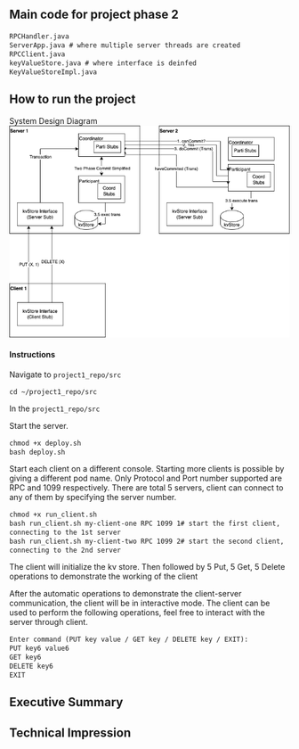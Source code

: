 ## Main code for project phase 2
```
RPCHandler.java
ServerApp.java # where multiple server threads are created
RPCClient.java
keyValueStore.java # where interface is deinfed
KeyValueStoreImpl.java
```

## How to run the project

System Design Diagram
![System Diagram](distributed_kvStore_design-FlowChart.drawio.png)
#### Instructions
Navigate to `project1_repo/src`
```shell
cd ~/project1_repo/src
```

In the `project1_repo/src`

Start the server.
```shell
chmod +x deploy.sh
bash deploy.sh
```

Start each client on a different console. Starting more clients is possible by giving a different pod name. Only Protocol and Port number supported are RPC and 1099 respectively. There are total 5 servers, client can connect to any of them by specifying the server number.
```shell
chmod +x run_client.sh
bash run_client.sh my-client-one RPC 1099 1# start the first client, connecting to the 1st server
bash run_client.sh my-client-two RPC 1099 2# start the second client, connecting to the 2nd server
```

The client will initialize the kv store. Then followed by 5 Put, 5 Get, 5 Delete operations to demonstrate the 
working of the client

After the automatic operations to demonstrate the client-server communication, the client will be in interactive mode. The client can be used to perform the following operations, feel free to interact with the server through client.
```shell
Enter command (PUT key value / GET key / DELETE key / EXIT): 
PUT key6 value6
GET key6
DELETE key6
EXIT
```

## Executive Summary

## Technical Impression

[//]: # (## Executive Summary)

[//]: # (Purpose and scope of the assignment helps us to get acquainted with how RPC is used in distributed system. What characterises RPC, and also how RPC could be implemented.)

[//]: # (RPC is a way to invoke a process remotely as though that process is local. It is a way of communication between processes running on different machine.)

[//]: # (To achieve this, RPC need a Interface Definition Language to define how client can interact with the server.)

[//]: # ()
[//]: # ()
[//]: # (The assignment also exposes us to multithreading, way to achieve concurrency in a process. It also encourages student to think about where the race condition)

[//]: # (could occur in our code &#40;in our case, the key-value store which is a shared memory in the same process&#41; and how we can explicitly address the race condition. For)

[//]: # (example with a mutex lock, or using the async keyword in Java. It also allow use to explore increase concurrency of our code using multithreading mechanisms such as)

[//]: # (a threadpool that allows reuse of threads.)

[//]: # ()
[//]: # (## Technical Impression)

[//]: # (There are a few challenges that I faced. I will elaborate on each with more details)

[//]: # (1. Understanding the concept of RPC and how it is implemented with Java RMI.)

[//]: # (2. Think about how to architect the code to enable RPC protocol while maintain its support for the TCP and UDP protocols.)

[//]: # (3. How to use threading to achieve concurrency and where the race condition could arise and in the code and how to address it.)

[//]: # ()
[//]: # (For point number 1. Figuring out Interface Definition Language in RMI is an extension of Remote inference took me a while. Although we do not need to explicitly)

[//]: # (specify any network protocol for communication in RPC/RMI, we still need to create a registry on a port number and bind a remote object to the registry. Then, our client)

[//]: # (code can figure out where to send the request to after looking up the object in the registry.)

[//]: # ()
[//]: # (For point number 2. I have to think about where do add the RPC code and where to modify the existing to support backward compatibility with TCP and UDP. I extended)

[//]: # (my KeyvalueStore as a Remote interface and implemented my RPCHandler as a extension of the HandlerAbstract. Luckily, the extension worked without me modifying much of the)

[//]: # (UPD and TCP code. I spent some error in project phase 1 to think about the architecture that support extension. I am glad that effort paid off. As a result, when we run)

[//]: # (a client, we can choose it to be either TCP, UDP, or RPC based, it all should work.)

[//]: # ()
[//]: # (For point number 3. The RMI is already multithreaded by default, however, we still need to add asynchronous keyword to the method in the IDF &#40;KeyValueStoreImpl class&#41; to prevent)

[//]: # (race condition on the hashmap. I also added a multiple thread to the ServerApp.java to have TCP, UDP, and RPC to run on separate threads. This way, we can have multiple clients types &#40;)

[//]: # (TCP, UDP, RPC&#41; to connect to the server concurrently and write to/read form it safely. Also RPC can handle multiple RPC client threads.)

[//]: # ()
[//]: # (In summary, through the project I gained much better understanding on RPC/RMI. Improved my ability to achitect code that is extensible. I also acquired pratical knowledge on multi-threading)

[//]: # (and multi-processing environment.)

